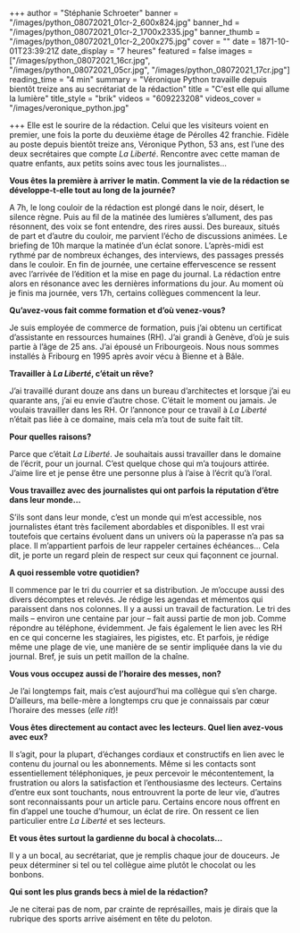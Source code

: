+++
author = "Stéphanie Schroeter"
banner = "/images/python_08072021_01cr-2_600x824.jpg"
banner_hd = "/images/python_08072021_01cr-2_1700x2335.jpg"
banner_thumb = "/images/python_08072021_01cr-2_200x275.jpg"
cover = ""
date = 1871-10-01T23:39:21Z
date_display = "7 heures"
featured = false
images = ["/images/python_08072021_16cr.jpg", "/images/python_08072021_05cr.jpg", "/images/python_08072021_17cr.jpg"]
reading_time = "4 min"
summary = "Véronique Python travaille depuis bientôt treize ans au secrétariat de la rédaction"
title = "C'est elle qui allume la lumière"
title_style = "brik"
videos = "609223208"
videos_cover = "/images/veronique_python.jpg"

+++
Elle est le sourire de la rédaction. Celui que les visiteurs voient en premier, une fois la porte du deuxième étage de Pérolles 42 franchie. Fidèle au poste depuis bientôt treize ans, Véronique Python, 53 ans, est l’une des deux secrétaires que compte _La Liberté_. Rencontre avec cette maman de quatre enfants, aux petits soins avec tous les journalistes…

**Vous êtes la première à arriver le matin. Comment la vie de la rédaction se développe-t-elle tout au long de la journée?**

A 7h, le long couloir de la rédaction est plongé dans le noir, désert, le silence règne. Puis au fil de la matinée des lumières s’allument, des pas résonnent, des voix se font entendre, des rires aussi. Des bureaux, situés de part et d’autre du couloir, me parvient l’écho de discussions animées. Le briefing de 10h marque la matinée d’un éclat sonore. L’après-midi est rythmé par de nombreux échanges, des interviews, des passages pressés dans le couloir. En fin de journée, une certaine effervescence se ressent avec l’arrivée de l’édition et la mise en page du journal. La rédaction entre alors en résonance avec les dernières informations du jour. Au moment où je finis ma journée, vers 17h, certains collègues commencent la leur.

**Qu’avez-vous fait comme formation et d’où venez-vous?**

Je suis employée de commerce de formation, puis j’ai obtenu un certificat d’assistante en ressources humaines (RH). J’ai grandi à Genève, d’où je suis partie à l’âge de 25 ans. J’ai épousé un Fribourgeois. Nous nous sommes installés à Fribourg en 1995 après avoir vécu à Bienne et à Bâle.

**Travailler à _La Liberté_, c’était un rêve?**

J’ai travaillé durant douze ans dans un bureau d’architectes et lorsque j’ai eu quarante ans, j’ai eu envie d’autre chose. C’était le moment ou jamais. Je voulais travailler dans les RH. Or l’annonce pour ce travail à _La Liberté_ n’était pas liée à ce domaine, mais cela m’a tout de suite fait tilt.

**Pour quelles raisons?**

Parce que c’était _La Liberté_. Je souhaitais aussi travailler dans le domaine de l’écrit, pour un journal. C’est quelque chose qui m’a toujours attirée. J’aime lire et je pense être une personne plus à l’aise à l’écrit qu’à l’oral.

**Vous travaillez avec des journalistes qui ont parfois la réputation d’être dans leur monde…**

S’ils sont dans leur monde, c’est un monde qui m’est accessible, nos journalistes étant très facilement abordables et disponibles. Il est vrai toutefois que certains évoluent dans un univers où la paperasse n’a pas sa place. Il m’appartient parfois de leur rappeler certaines échéances… Cela dit, je porte un regard plein de respect sur ceux qui façonnent ce journal.

**A quoi ressemble votre quotidien?**

Il commence par le tri du courrier et sa distribution. Je m’occupe aussi des divers décomptes et relevés. Je rédige les agendas et mémentos qui paraissent dans nos colonnes. Il y a aussi un travail de facturation. Le tri des mails – environ une centaine par jour – fait aussi partie de mon job. Comme répondre au téléphone, évidemment. Je fais également le lien avec les RH en ce qui concerne les stagiaires, les pigistes, etc. Et parfois, je rédige même une plage de vie, une manière de se sentir impliquée dans la vie du journal. Bref, je suis un petit maillon de la chaîne.

**Vous vous occupez aussi de l’horaire des messes, non?**

Je l’ai longtemps fait, mais c’est aujourd’hui ma collègue qui s’en charge. D’ailleurs, ma belle-mère a longtemps cru que je connaissais par cœur l’horaire des messes (_elle rit_)!

**Vous êtes directement au contact avec les lecteurs. Quel lien avez-vous avec eux?**

Il s’agit, pour la plupart, d’échanges cordiaux et constructifs en lien avec le contenu du journal ou les abonnements. Même si les contacts sont essentiellement téléphoniques, je peux percevoir le mécontentement, la frustration ou alors la satisfaction et l’enthousiasme des lecteurs. Certains d’entre eux sont touchants, nous entrouvrent la porte de leur vie, d’autres sont reconnaissants pour un article paru. Certains encore nous offrent en fin d’appel une touche d’humour, un éclat de rire. On ressent ce lien particulier entre _La Liberté_ et ses lecteurs.

**Et vous êtes surtout la gardienne du bocal à chocolats…**

Il y a un bocal, au secrétariat, que je remplis chaque jour de douceurs. Je peux déterminer si tel ou tel collègue aime plutôt le chocolat ou les bonbons.

**Qui sont les plus grands becs à miel de la rédaction?**

Je ne citerai pas de nom, par crainte de représailles, mais je dirais que la rubrique des sports arrive aisément en tête du peloton.